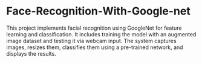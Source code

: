 # Face-Recognition-With-Google-net
This project implements facial recognition using GoogleNet for feature learning and classification. It includes training the model with an augmented image dataset and testing it via webcam input. The system captures images, resizes them, classifies them using a pre-trained network, and displays the results.
